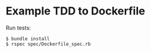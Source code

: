 Example TDD to Dockerfile
=========================

Run tests:

	$ bundle install
	$ rspec spec/Dockerfile_spec.rb
